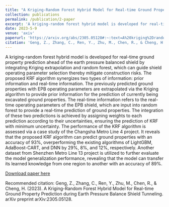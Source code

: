 ```yaml
---
title: "A Kriging-Random Forest Hybrid Model for Real-time Ground Property Prediction during Earth Pressure Balance Shield Tunneling"
collection: publications
permalink: /publication/2-paper
excerpt: 'A kriging-random forest hybrid model is developed for real-time ground property prediction ahead of the earth pressure balanced shield by integrating Kriging extrapolation and random forest, which can guide shield operating parameter selection thereby mitigate construction risks. The proposed KRF algorithm synergizes two types of information: prior information and real-time information.'
date: 2023-5-9
venue: 'axiv'
paperurl: 'https://arxiv.org/abs/2305.05128#:~:text=A%20kriging%2Drandom%20forest%20hybrid%20model%20is%20developed%20for%20real,selection%20thereby%20mitigate%20construction%20risks.'
citation: 'Geng, Z., Zhang, C., Ren, Y., Zhu, M., Chen, R., & Cheng, H. (2023). A Kriging-Random Forest Hybrid Model for Real-time Ground Property Prediction during Earth Pressure Balance Shield Tunneling. arXiv preprint arXiv:2305.05128.'
---
```

A kriging-random forest hybrid model is developed for real-time ground property prediction ahead of the earth pressure balanced shield by integrating Kriging extrapolation and random forest, which can guide shield operating parameter selection thereby mitigate construction risks. The proposed KRF algorithm synergizes two types of information: prior information and real-time information. The previously predicted ground properties with EPB operating parameters are extrapolated via the Kriging algorithm to provide prior information for the prediction of currently being excavated ground properties. The real-time information refers to the real-time operating parameters of the EPB shield, which are input into random forest to provide a real-time prediction of ground properties. The integration of these two predictions is achieved by assigning weights to each prediction according to their uncertainties, ensuring the prediction of KRF with minimum uncertainty. The performance of the KRF algorithm is assessed via a case study of the Changsha Metro Line 4 project. It reveals that the proposed KRF algorithm can predict ground properties with an accuracy of 93%, overperforming the existing algorithms of LightGBM, AdaBoost-CART, and DNN by 29%, 8%, and 12%, respectively. Another dataset from Shenzhen Metro Line 13 project is utilized to further evaluate the model generalization performance, revealing that the model can transfer its learned knowledge from one region to another with an accuracy of 89%.

[Download paper here](http://academicpages.github.io/files/paper2.pdf)

Recommended citation: Geng, Z., Zhang, C., Ren, Y., Zhu, M., Chen, R., & Cheng, H. (2023). A Kriging-Random Forest Hybrid Model for Real-time Ground Property Prediction during Earth Pressure Balance Shield Tunneling. arXiv preprint arXiv:2305.05128.